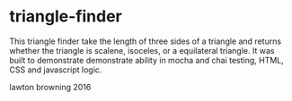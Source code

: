 # triangle-finder

This triangle finder take the length of three sides of a triangle and returns whether the triangle is scalene, isoceles, or a equilateral triangle.
It was built to demonstrate demonstrate ability in mocha and chai testing, HTML, CSS and javascript logic.

lawton browning 2016
